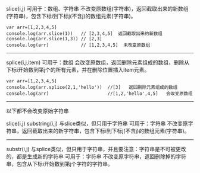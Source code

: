 slice(i,j)
可用于：数组、字符串
不改变原数组(字符串)，返回截取出来的新数组(字符串)，包含下标i到下标j(不含j)的数组元素(字符串)。
```
var arr=[1,2,3,4,5]
console.log(arr.slice(1))   // [2,3,4,5]  返回截取出来的新数组
console.log(arr.slice(1,3)) // [2,3]
console.log(arr)            // [1,2,3,4,5]  未改变原数组
```

---

splice(i,j,item)
可用于：数组
会改变原数组，返回删除元素组成的数组，删除从下标i开始数到第j个的所有元素，并在删除位置插入item元素。
```
var arr=[1,2,3,4,5]
console.log(arr.splice(2,1,'hello'))  //[3]   返回删除元素组成的数组
console.log(arr)                      //[1,2,'hello',4,5]   会改变原数组
```

---
以下都不会改变原始字符串

  slice(i,j)
  substring(i,j)
与slice类似，但只用于字符串
可用于：字符串
不改变原字符串，返回截取出来的新字符串，包含下标i到下标j(不含j)的数组元素(字符串)。

---

substr(i,j)
与splice类似，但只用于字符串，并且要注意：字符串是不可被更改的，都是生成新的字符串
可用于：字符串
不改变原字符串，返回删除掉的字符串，包含从下标i开始数到第j个字符的字符串。


